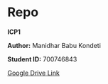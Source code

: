 # Repo

**ICP1**

**Author:** Manidhar Babu Kondeti

**Student ID:** 700746843

[Google Drive Link](https://drive.google.com/file/d/1x1U76JKX6_7CY0gMlJQysR7LZ-rY1M2J/view?usp=sharing)
